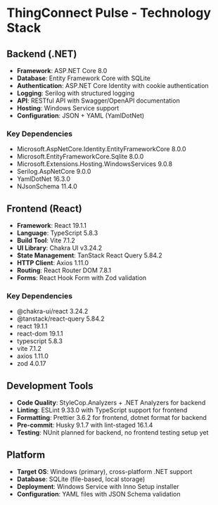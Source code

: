 # ThingConnect Pulse - Technology Stack

## Backend (.NET)
- **Framework**: ASP.NET Core 8.0
- **Database**: Entity Framework Core with SQLite
- **Authentication**: ASP.NET Core Identity with cookie authentication
- **Logging**: Serilog with structured logging
- **API**: RESTful API with Swagger/OpenAPI documentation
- **Hosting**: Windows Service support
- **Configuration**: JSON + YAML (YamlDotNet)

### Key Dependencies
- Microsoft.AspNetCore.Identity.EntityFrameworkCore 8.0.0
- Microsoft.EntityFrameworkCore.Sqlite 8.0.0
- Microsoft.Extensions.Hosting.WindowsServices 9.0.8
- Serilog.AspNetCore 9.0.0
- YamlDotNet 16.3.0
- NJsonSchema 11.4.0

## Frontend (React)
- **Framework**: React 19.1.1
- **Language**: TypeScript 5.8.3
- **Build Tool**: Vite 7.1.2
- **UI Library**: Chakra UI v3.24.2
- **State Management**: TanStack React Query 5.84.2
- **HTTP Client**: Axios 1.11.0
- **Routing**: React Router DOM 7.8.1
- **Forms**: React Hook Form with Zod validation

### Key Dependencies
- @chakra-ui/react 3.24.2
- @tanstack/react-query 5.84.2
- react 19.1.1
- react-dom 19.1.1
- typescript 5.8.3
- vite 7.1.2
- axios 1.11.0
- zod 4.0.17

## Development Tools
- **Code Quality**: StyleCop.Analyzers + .NET Analyzers for backend
- **Linting**: ESLint 9.33.0 with TypeScript support for frontend
- **Formatting**: Prettier 3.6.2 for frontend, dotnet format for backend
- **Pre-commit**: Husky 9.1.7 with lint-staged 16.1.4
- **Testing**: NUnit planned for backend, no frontend testing setup yet

## Platform
- **Target OS**: Windows (primary), cross-platform .NET support
- **Database**: SQLite (file-based, local storage)
- **Deployment**: Windows Service with Inno Setup installer
- **Configuration**: YAML files with JSON Schema validation